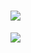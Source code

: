 # <img src="https://img.shields.io/badge/Curso_de_JavaScript-F7DF1E?style=for-the-badge&logo=javascript&logoColor=black">

<p>
<a href="https://www.youtube.com/watch?v=i6Oi-YtXnAU">
<img src="https://img.shields.io/badge/Video-Clique aqui-F7DF1E?style=for-the-badge&logo=javascript&logoColor=black">
</a>
<p>
